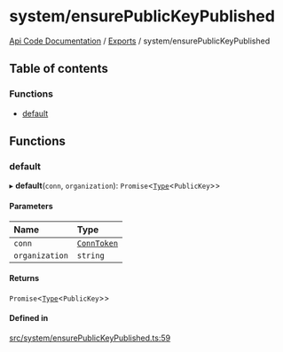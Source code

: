 # system/ensurePublicKeyPublished
 
[Api Code Documentation](../README.md) / [Exports](../modules.md) / system/ensurePublicKeyPublished

## Table of contents

### Functions

- [default](system_ensurePublicKeyPublished.md#default)

## Functions

### default

▸ **default**(`conn`, `organization`): `Promise`\<[`Type`](result.md#type)\<`PublicKey`\>\>

#### Parameters

| Name | Type |
| :------ | :------ |
| `conn` | [`ConnToken`](service_conn.md#conntoken) |
| `organization` | `string` |

#### Returns

`Promise`\<[`Type`](result.md#type)\<`PublicKey`\>\>

#### Defined in

[src/system/ensurePublicKeyPublished.ts:59](https://github.com/openkfw/TruBudget/blob/086d599/api/src/system/ensurePublicKeyPublished.ts#L59)
